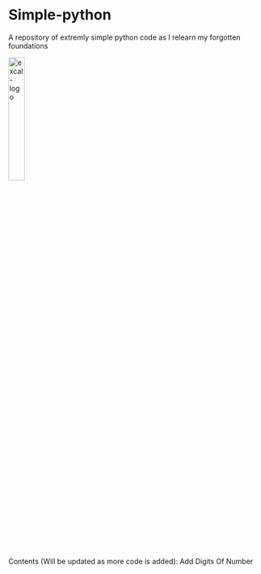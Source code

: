# Simple-python
A repository of extremly simple python code as I relearn my forgotten foundations

<img src="https://user-images.githubusercontent.com/91800528/180815037-32aca979-c0f5-4905-a6c3-3c86be7d2ec7.png" alt="excal-logo" width="25%"/>

Contents (Will be updated as more code is added):
  Add Digits Of Number
  

